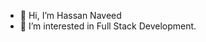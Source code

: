 - 👋 Hi, I’m Hassan Naveed
- 👀 I’m interested in Full Stack Development.

<!---
hassandev911/hassandev911 is a ✨ special ✨ repository because its `README.md` (this file) appears on your GitHub profile.
You can click the Preview link to take a look at your changes.
--->
